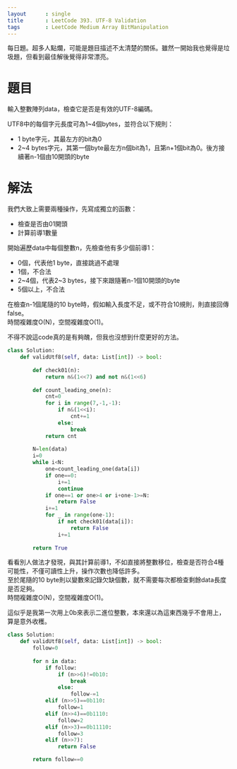 ```yaml
--- 
layout      : single
title       : LeetCode 393. UTF-8 Validation
tags        : LeetCode Medium Array BitManipulation
---
```

每日題。超多人點爛，可能是題目描述不太清楚的關係。雖然一開始我也覺得是垃圾題，但看到最佳解後覺得非常漂亮。  

# 題目
輸入整數陣列data，檢查它是否是有效的UTF-8編碼。  

UTF8中的每個字元長度可為1\~4個bytes，並符合以下規則：  
- 1 byte字元，其最左方的bit為0  
- 2\~4 bytes字元，其第一個byte最左方n個bit為1，且第n+1個bit為0。後方接續著n-1個由10開頭的byte  

# 解法
我們大致上需要兩種操作，先寫成獨立的函數：
- 檢查是否由01開頭  
- 計算前導1數量  

開始遍歷data中每個整數n，先檢查他有多少個前導1：  
- 0個，代表他1 byte，直接跳過不處理  
- 1個，不合法  
- 2\~4個，代表2\~3 bytes，接下來跟隨著n-1個10開頭的byte  
- 5個以上，不合法  

在檢查n-1個尾隨的10 byte時，假如輸入長度不足，或不符合10規則，則直接回傳false。  
時間複雜度O(N)，空間複雜度O(1)。  

不得不說這code真的是有夠醜，但我也沒想到什麼更好的方法。  

```python
class Solution:
    def validUtf8(self, data: List[int]) -> bool:
        
        def check01(n):
            return n&(1<<7) and not n&(1<<6)
        
        def count_leading_one(n):
            cnt=0
            for i in range(7,-1,-1):
                if n&(1<<i):
                    cnt+=1
                else:
                    break
            return cnt
        
        N=len(data)
        i=0
        while i<N:
            one=count_leading_one(data[i])
            if one==0:
                i+=1
                continue
            if one==1 or one>4 or i+one-1>=N:
                return False
            i+=1
            for _ in range(one-1):
                if not check01(data[i]):
                    return False
                i+=1
                    
        return True
```

看看別人做法才發現，與其計算前導1，不如直接將整數移位，檢查是否符合4種可能性，不僅可讀性上升，操作次數也降低許多。  
至於尾隨的10 byte則以變數來記錄欠缺個數，就不需要每次都檢查剩餘data長度是否足夠。  
時間複雜度O(N)，空間複雜度O(1)。

這似乎是我第一次用上0b來表示二進位整數，本來還以為這東西幾乎不會用上，算是意外收穫。  

```python
class Solution:
    def validUtf8(self, data: List[int]) -> bool:
        follow=0
        
        for n in data:
            if follow:
                if (n>>6)!=0b10:
                    break
                else:
                    follow-=1
            elif (n>>5)==0b110:
                follow=1
            elif (n>>4)==0b1110:
                follow=2
            elif (n>>3)==0b11110:
                follow=3
            elif (n>>7):
                return False

        return follow==0
```
